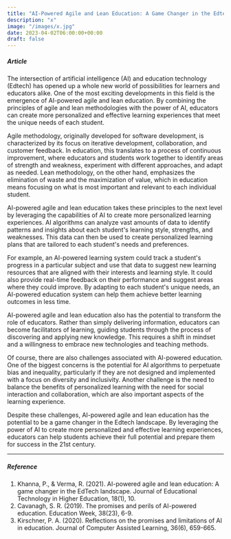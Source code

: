 ```yaml
---
title: "AI-Powered Agile and Lean Education: A Game Changer in the Edtech Landscape"
description: "x"
image: "/images/x.jpg"
date: 2023-04-02T06:00:00+00:00
draft: false
---
```

##### Article
The intersection of artificial intelligence (AI) and education technology (Edtech) has opened up a whole new world of possibilities for learners and educators alike. One of the most exciting developments in this field is the emergence of AI-powered agile and lean education. By combining the principles of agile and lean methodologies with the power of AI, educators can create more personalized and effective learning experiences that meet the unique needs of each student.

Agile methodology, originally developed for software development, is characterized by its focus on iterative development, collaboration, and customer feedback. In education, this translates to a process of continuous improvement, where educators and students work together to identify areas of strength and weakness, experiment with different approaches, and adapt as needed. Lean methodology, on the other hand, emphasizes the elimination of waste and the maximization of value, which in education means focusing on what is most important and relevant to each individual student.

AI-powered agile and lean education takes these principles to the next level by leveraging the capabilities of AI to create more personalized learning experiences. AI algorithms can analyze vast amounts of data to identify patterns and insights about each student's learning style, strengths, and weaknesses. This data can then be used to create personalized learning plans that are tailored to each student's needs and preferences.

For example, an AI-powered learning system could track a student's progress in a particular subject and use that data to suggest new learning resources that are aligned with their interests and learning style. It could also provide real-time feedback on their performance and suggest areas where they could improve. By adapting to each student's unique needs, an AI-powered education system can help them achieve better learning outcomes in less time.

AI-powered agile and lean education also has the potential to transform the role of educators. Rather than simply delivering information, educators can become facilitators of learning, guiding students through the process of discovering and applying new knowledge. This requires a shift in mindset and a willingness to embrace new technologies and teaching methods.

Of course, there are also challenges associated with AI-powered education. One of the biggest concerns is the potential for AI algorithms to perpetuate bias and inequality, particularly if they are not designed and implemented with a focus on diversity and inclusivity. Another challenge is the need to balance the benefits of personalized learning with the need for social interaction and collaboration, which are also important aspects of the learning experience.

Despite these challenges, AI-powered agile and lean education has the potential to be a game changer in the Edtech landscape. By leveraging the power of AI to create more personalized and effective learning experiences, educators can help students achieve their full potential and prepare them for success in the 21st century.

---

##### Reference 

1. Khanna, P., & Verma, R. (2021). AI-powered agile and lean education: A game changer in the EdTech landscape. Journal of Educational Technology in Higher Education, 18(1), 10.
2. Cavanagh, S. R. (2019). The promises and perils of AI-powered education. Education Week, 38(23), 6-9.
3. Kirschner, P. A. (2020). Reflections on the promises and limitations of AI in education. Journal of Computer Assisted Learning, 36(6), 659-665.




